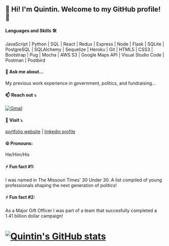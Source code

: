## 👋 Hi! I'm Quintin. Welcome to my GitHub profile! 👋

#### Languages and Skills 🛠 

JavaScript | Python | SQL | React | Redux | Express | Node | Flask | SQLite | PostgreSQL | SQLAlchemy | Sequelize | Heroku | Git | HTML5 | CSS3 | Bootstrap | Pug | Mocha | AWS S3 | Google Maps API | Visual Studio Code | Postman | Postbird

#### 💬  Ask me about... 

My previous work experience in government, politics, and fundraising...

#### 📫 Reach out ⤵️

[![Gmail](https://img.shields.io/badge/-gmail-%23D14836?style=for-the-badge&logo=Gmail&logoColor=white)](mailto:quintinhull92@gmail.com)

#### 👀 Visit ⤵️

[portfolio website](https://quintinhull.github.io/)
|
[linkedin profile](https://www.linkedin.com/in/quintinhull92/)

#### ☮️   Pronouns: 

He/Him/His

#### ⚡ Fun fact #1: 

I was named in The Missouri Times' 30 Under 30. A list compiled of young professionals shaping the next generation of politics!

#### ⚡ Fun fact #2: 

As a Major Gift Officer I was part of a team that succesfully completed a 1.41 billion dollar campaign!

# [![Quintin's GitHub stats](https://github-readme-stats.vercel.app/api?username=quintinhull)](https://github.com/quintinhull/github-readme-stats)

